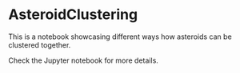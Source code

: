 # AsteroidClustering
 
This is a notebook showcasing different ways how asteroids can be clustered together. 

Check the Jupyter notebook for more details.
